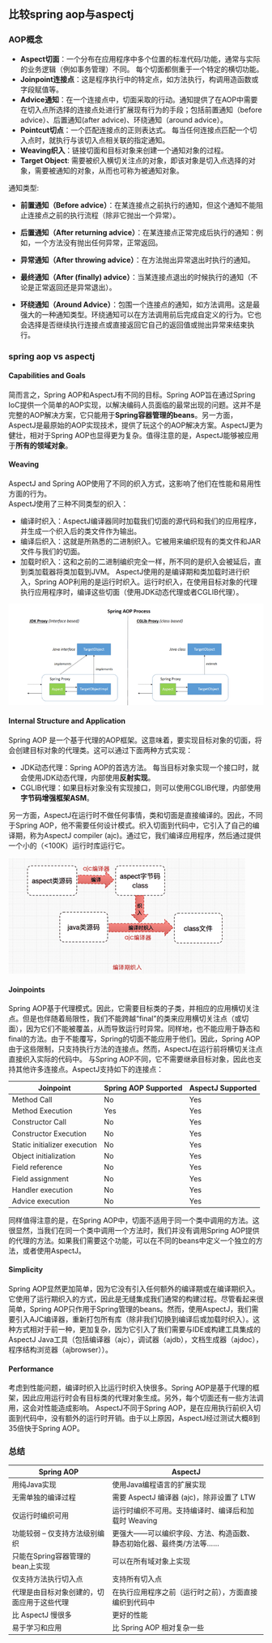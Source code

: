 ## 比较spring aop与aspectj

### AOP概念

- **Aspect切面**：一个分布在应用程序中多个位置的标准代码/功能，通常与实际的业务逻辑（例如事务管理）不同。 每个切面都侧重于一个特定的横切功能。
- **Joinpoint连接点**：这是程序执行中的特定点，如方法执行，构调用造函数或字段赋值等。
- **Advice通知**：在一个连接点中，切面采取的行动。通知提供了在AOP中需要在切入点所选择的连接点处进行扩展现有行为的手段；包括前置通知（before advice）、后置通知(after advice)、环绕通知（around advice）。
- **Pointcut切点**：一个匹配连接点的正则表达式。 每当任何连接点匹配一个切入点时，就执行与该切入点相关联的指定通知。
- **Weaving织入**：链接切面和目标对象来创建一个通知对象的过程。
- **Target Object**: 需要被织入横切关注点的对象，即该对象是切入点选择的对象，需要被通知的对象，从而也可称为被通知对象。

通知类型:

- **前置通知（Before advice）**：在某连接点之前执行的通知，但这个通知不能阻止连接点之前的执行流程（除非它抛出一个异常）。

- **后置通知（After returning advice）**：在某连接点正常完成后执行的通知：例如，一个方法没有抛出任何异常，正常返回。

- **异常通知（After throwing advice）**：在方法抛出异常退出时执行的通知。

- **最终通知（After (finally) advice）**：当某连接点退出的时候执行的通知（不论是正常返回还是异常退出）。

- **环绕通知（Around Advice）**：包围一个连接点的通知，如方法调用。这是最强大的一种通知类型。环绕通知可以在方法调用前后完成自定义的行为。它也会选择是否继续执行连接点或直接返回它自己的返回值或抛出异常来结束执行。

### spring aop vs aspectj

#### Capabilities and Goals

简而言之，Spring AOP和AspectJ有不同的目标。Spring AOP旨在通过Spring IoC提供一个简单的AOP实现，以解决编码人员面临的最常出现的问题。这并不是完整的AOP解决方案，它只能用于**Spring容器管理的beans**。另一方面，AspectJ是最原始的AOP实现技术，提供了玩这个的AOP解决方案。AspectJ更为健壮，相对于Spring AOP也显得更为复杂。值得注意的是，AspectJ能够被应用于**所有的领域对象**。

#### Weaving

AspectJ and Spring AOP使用了不同的织入方式，这影响了他们在性能和易用性方面的行为。  
AspectJ使用了三种不同类型的织入：

* 编译时织入：AspectJ编译器同时加载我们切面的源代码和我们的应用程序，并生成一个织入后的类文件作为输出。
* 编译后织入：这就是所熟悉的二进制织入。它被用来编织现有的类文件和JAR文件与我们的切面。
* 加载时织入：这和之前的二进制编织完全一样，所不同的是织入会被延后，直到类加载器将类加载到JVM。
  AspectJ使用的是编译期和类加载时进行织入，Spring AOP利用的是运行时织入。运行时织入，在使用目标对象的代理执行应用程序时，编译这些切面（使用JDK动态代理或者CGLIB代理）。

<img src="..\..\picture service\类库\aop\1.png">

#### Internal Structure and Application

Spring AOP 是一个基于代理的AOP框架。这意味着，要实现目标对象的切面，将会创建目标对象的代理类。这可以通过下面两种方式实现：

- JDK动态代理：Spring AOP的首选方法。 每当目标对象实现一个接口时，就会使用JDK动态代理，内部使用**反射实现**。
- CGLIB代理：如果目标对象没有实现接口，则可以使用CGLIB代理，内部使用**字节码增强框架ASM**。

另一方面，AspectJ在运行时不做任何事情，类和切面是直接编译的。因此，不同于Spring AOP，他不需要任何设计模式。织入切面到代码中，它引入了自己的编译期，称为AspectJ compiler (ajc)。通过它，我们编译应用程序，然后通过提供一个小的（<100K）运行时库运行它。

<img src="..\..\picture service\类库\aop\2.png">

#### Joinpoints

Spring AOP基于代理模式。因此，它需要目标类的子类，并相应的应用横切关注点。但是也伴随着局限性，我们不能跨越“final”的类来应用横切关注点（或切面），因为它们不能被覆盖，从而导致运行时异常。同样地，也不能应用于静态和final的方法。由于不能覆写，Spring的切面不能应用于他们。因此，Spring AOP由于这些限制，只支持执行方法的连接点。然而，AspectJ在运行前将横切关注点直接织入实际的代码中。 与Spring AOP不同，它不需要继承目标对象，因此也支持其他许多连接点。AspectJ支持如下的连接点：

| Joinpoint                    | Spring AOP Supported | AspectJ Supported |
| ---------------------------- | -------------------- | ----------------- |
| Method Call                  | No                   | Yes               |
| Method Execution             | Yes                  | Yes               |
| Constructor Call             | No                   | Yes               |
| Constructor Execution        | No                   | Yes               |
| Static initializer execution | No                   | Yes               |
| Object initialization        | No                   | Yes               |
| Field reference              | No                   | Yes               |
| Field assignment             | No                   | Yes               |
| Handler execution            | No                   | Yes               |
| Advice execution             | No                   | Yes               |

同样值得注意的是，在Spring AOP中，切面不适用于同一个类中调用的方法。这很显然，当我们在同一个类中调用一个方法时，我们并没有调用Spring AOP提供的代理的方法。如果我们需要这个功能，可以在不同的beans中定义一个独立的方法，或者使用AspectJ。

#### Simplicity

Spring AOP显然更加简单，因为它没有引入任何额外的编译期或在编译期织入。它使用了运行期织入的方式，因此是无缝集成我们通常的构建过程。尽管看起来很简单，Spring AOP只作用于Spring管理的beans。然而，使用AspectJ，我们需要引入AJC编译器，重新打包所有库（除非我们切换到编译后或加载时织入）。这种方式相对于前一种，更加复杂，因为它引入了我们需要与IDE或构建工具集成的AspectJ Java工具（包括编译器（ajc），调试器（ajdb），文档生成器（ajdoc），程序结构浏览器（ajbrowser））。

#### Performance

考虑到性能问题，编译时织入比运行时织入快很多。Spring AOP是基于代理的框架，因此应用运行时会有目标类的代理对象生成。另外，每个切面还有一些方法调用，这会对性能造成影响。
AspectJ不同于Spring AOP，是在应用执行前织入切面到代码中，没有额外的运行时开销。由于以上原因，AspectJ经过测试大概8到35倍快于Spring AOP。

### 总结

| Spring AOP            | AspectJ                              |
| --------------------- | ------------------------------------ |
| 用纯Java实现              | 使用Java编程语言的扩展实现                      |
| 无需单独的编译过程             | 需要 AspectJ 编译器 (ajc)，除非设置了 LTW       |
| 仅运行时编织可用              | 运行时编织不可用。支持编译时、编译后和加载时 Weaving       |
| 功能较弱 – 仅支持方法级别编织      | 更强大——可以编织字段、方法、构造函数、静态初始化器、最终类/方法等…… |
| 只能在Spring容器管理的bean上实现 | 可以在所有域对象上实现                          |
| 仅支持方法执行切入点            | 支持所有切入点                              |
| 代理是由目标对象创建的，切面应用于这些代理 | 在执行应用程序之前（运行时之前），方面直接编织到代码中          |
| 比 AspectJ 慢很多         | 更好的性能                                |
| 易于学习和应用               | 比 Spring AOP 相对复杂一些                  |